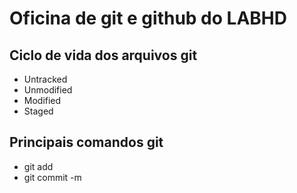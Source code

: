 # Oficina de git e github do LABHD

## Ciclo de vida dos arquivos git
- Untracked
- Unmodified
- Modified
- Staged

## Principais comandos git
- git add
- git commit -m